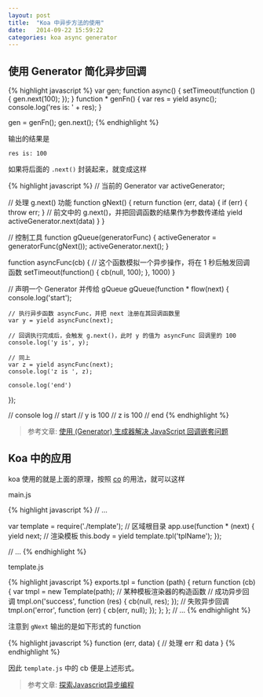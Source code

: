 ```yaml
---
layout: post
title:  "Koa 中异步方法的使用"
date:   2014-09-22 15:59:22
categories: koa async generator
---
```


## 使用 Generator 简化异步回调

{% highlight javascript %}
var gen;
function async() {
    setTimeout(function () {
        gen.next(100);
    });
}
function * genFn() {
    var res = yield async();
    console.log('res is: ' + res);
}

gen = genFn();
gen.next();
{% endhighlight %}

输出的结果是

```
res is: 100
```

如果将后面的 `.next()` 封装起来，就变成这样

{% highlight javascript %}
// 当前的 Generator
var activeGenerator;

// 处理 g.next() 功能
function gNext() {
    return function (err, data) {
        if (err) {
            throw err;
        }
        // 前文中的 g.next()，并把回调函数的结果作为参数传递给 yield
        activeGenerator.next(data)
    }
}

// 控制工具
function gQueue(generatorFunc) {
    activeGenerator = generatorFunc(gNext());
    activeGenerator.next();
}

function asyncFunc(cb) {
    // 这个函数模拟一个异步操作，将在 1 秒后触发回调函数
    setTimeout(function() {
        cb(null, 100);
    }, 1000)
}

// 声明一个 Generator 并传给 gQueue
gQueue(function * flow(next) {
    console.log('start');

    // 执行异步函数 asyncFunc，并把 next 注册在其回调函数里
    var y = yield asyncFunc(next);

    // 回调执行完成后，会触发 g.next()，此时 y 的值为 asyncFunc 回调里的 100
    console.log('y is', y);

    // 同上
    var z = yield asyncFunc(next);
    console.log('z is ', z);

    console.log('end')
});

// console log
// start
// y is 100
// z is  100
// end
{% endhighlight %}

> 参考文章: [使用 (Generator) 生成器解决 JavaScript 回调嵌套问题](http://huangj.in/765)

## Koa 中的应用

koa 使用的就是上面的原理，按照 [co](https://github.com/visionmedia/co) 的用法，就可以这样

main.js

{% highlight javascript %}
// ...

var template = require('./template');
// 区域根目录
app.use(function * (next) {
    yield next;
    // 渲染模板
    this.body = yield template.tpl('tplName');
});

// ...
{% endhighlight %}

template.js

{% highlight javascript %}
exports.tpl = function (path) {
  return function (cb) {
        var tmpl = new Template(path); // 某种模板渲染器的构造函数
        // 成功异步回调
        tmpl.on('success', function (res) {
            cb(null, res);
        });
        // 失败异步回调
        tmpl.on('error', function (err) {
            cb(err, null);
        });
    };
};
// ...
{% endhighlight %}

注意到 `gNext` 输出的是如下形式的 function

{% highlight javascript %}
function (err, data) {
    // 处理 err 和 data
}
{% endhighlight %}

因此 `template.js` 中的 cb 便是上述形式。

> 参考文章: [探索Javascript异步编程](http://blog.sae.sina.com.cn/archives/4341)
